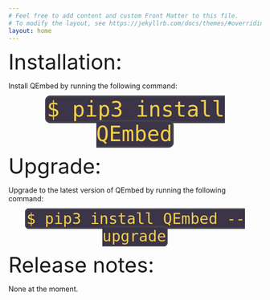 ```yaml
---
# Feel free to add content and custom Front Matter to this file.
# To modify the layout, see https://jekyllrb.com/docs/themes/#overriding-theme-defaults
layout: home
---
```



<span style="font-size:3em;">Installation:</span>

Install QEmbed by running the following command:

<p style="text-align: center;">
<span style="color: #f2cf4a; background-color: #3c3447; border-style: solid; border-color: #44434c; border-radius: 0.25em; font-family: Monospace; font-size: 3em;">$ pip3 install QEmbed</span>
</p>

<span style="font-size:3em;">Upgrade:</span>

Upgrade to the latest version of QEmbed by running the following command:

<p style="text-align: center;">
<span style="color: #f2cf4a; background-color: #3c3447; border-style: solid; border-color: #44434c; border-radius: 0.25em; font-family: Monospace; font-size: 2.15em;">$ pip3 install QEmbed --upgrade</span>
</p>

<span style="font-size:3em;">Release notes:</span>

None at the moment.

